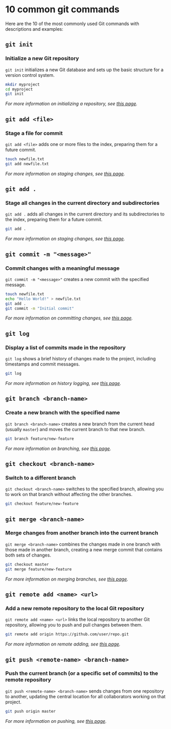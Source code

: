 # 10 common git commands

Here are the 10 of the most commonly used Git commands with descriptions and examples:

## `git init`

### Initialize a new Git repository

`git init` initializes a new Git database and sets up the basic structure for a version control system.

```bash
mkdir myproject
cd myproject
git init
```

*For more information on initializing a repository, see [this page](Git-Init.md).*

## `git add <file>`

### Stage a file for commit

`git add <file>` adds one or more files to the index, preparing them for a future commit.

```bash
touch newfile.txt
git add newfile.txt
```

*For more information on staging changes, see [this page](Git-Add.md).*

## `git add .`

### Stage all changes in the current directory and subdirectories

`git add .` adds all changes in the current directory and its subdirectories to the index, preparing them for a future commit.

```bash
git add .
```

*For more information on staging changes, see [this page](Git-Add.md).*

## `git commit -m "<message>"`

### Commit changes with a meaningful message

`git commit -m "<message>"` creates a new commit with the specified message.

```bash
touch newfile.txt
echo "Hello World!" > newfile.txt
git add .
git commit -m "Initial commit"
```

*For more information on committing changes, see [this page](Git-Commit.md).*

## `git log`

### Display a list of commits made in the repository

`git log` shows a brief history of changes made to the project, including timestamps and commit messages.

```bash
git log
```

*For more information on history logging, see [this page](Git-Log.md).*

## `git branch <branch-name>`

### Create a new branch with the specified name

`git branch <branch-name>` creates a new branch from the current head (usually `master`) and moves the current branch to that new branch.

```bash
git branch feature/new-feature
```

*For more information on branching, see [this page](Git-Branch.md).*

## `git checkout <branch-name>`

### Switch to a different branch

`git checkout <branch-name>` switches to the specified branch, allowing you to work on that branch without affecting the other branches.

```bash
git checkout feature/new-feature
```

## `git merge <branch-name>`

### Merge changes from another branch into the current branch

`git merge <branch-name>` combines the changes made in one branch with those made in another branch, creating a new merge commit that contains both sets of changes.

```bash
git checkout master
git merge feature/new-feature
```

*For more information on merging branches, see [this page](Git-Merge.md).*

## `git remote add <name> <url>`

### Add a new remote repository to the local Git repository

`git remote add <name> <url>` links the local repository to another Git repository, allowing you to push and pull changes between them.

```bash
git remote add origin https://github.com/user/repo.git
```

*For more information on remote adding, see [this page](Git-Remote-Add.md).*

## `git push <remote-name> <branch-name>`

### Push the current branch (or a specific set of commits) to the remote repository

`git push <remote-name> <branch-name>` sends changes from one repository to another, updating the central location for all collaborators working on that project.

```bash
git push origin master
```

*For more information on pushing, see [this page](Git-Push.md).*
